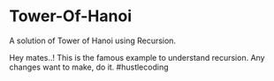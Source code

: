 # Tower-Of-Hanoi
A solution of Tower of Hanoi using Recursion.

Hey mates..!
This is the famous example to understand recursion.
Any changes want to make, do it.
#hustlecoding
